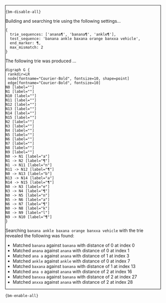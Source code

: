 <div style="border:1px solid black;">

`{bm-disable-all}`

Building and searching trie using the following settings...

```
{
  trie_sequences: ['anana¶', 'banana¶', 'ankle¶'],
  test_sequence: 'banana ankle baxana orange banxxa vehicle',
  end_marker: ¶,
  max_mismatch: 2
}

```


The following trie was produced ...

```{dot}
digraph G {
 rankdir=LR
 node[fontname="Courier-Bold", fontsize=10, shape=point]
 edge[fontname="Courier-Bold", fontsize=10]
N0 [label=""]
N1 [label=""]
N10 [label=""]
N11 [label=""]
N12 [label=""]
N13 [label=""]
N14 [label=""]
N15 [label=""]
N2 [label=""]
N3 [label=""]
N4 [label=""]
N5 [label=""]
N6 [label=""]
N7 [label=""]
N8 [label=""]
N9 [label=""]
N0 -> N1 [label="a"]
N1 -> N2 [label="¶"]
N1 -> N11 [label="n"]
N11 -> N12 [label="¶"]
N0 -> N13 [label="b"]
N13 -> N14 [label="a"]
N14 -> N15 [label="¶"]
N0 -> N3 [label="e"]
N3 -> N4 [label="¶"]
N0 -> N5 [label="n"]
N5 -> N6 [label="a"]
N6 -> N7 [label="¶"]
N0 -> N8 [label="k"]
N8 -> N9 [label="l"]
N9 -> N10 [label="¶"]
}
```

Searching `banana ankle baxana orange banxxa vehicle` with the trie revealed the following was found:

 * Matched `banana` against `banana` with distance of 0 at index 0
 * Matched `anana` against `anana` with distance of 0 at index 1
 * Matched `ana a` against `anana` with distance of 1 at index 3
 * Matched `ankle` against `ankle` with distance of 0 at index 7
 * Matched `baxana` against `banana` with distance of 1 at index 13
 * Matched `ana o` against `anana` with distance of 2 at index 16
 * Matched `banxxa` against `banana` with distance of 2 at index 27
 * Matched `anxxa` against `anana` with distance of 2 at index 28
</div>

`{bm-enable-all}`

